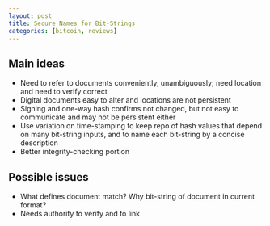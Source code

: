 ```yaml
---
layout: post
title: Secure Names for Bit-Strings
categories: [bitcoin, reviews]
---
```


## Main ideas
- Need to refer to documents conveniently, unambiguously; need location and need to verify correct
- Digital documents easy to alter and locations are not persistent
- Signing and one-way hash confirms not changed, but not easy to communicate and may not be persistent either
- Use variation on time-stamping to keep repo of hash values that depend on many bit-string inputs, and to name each bit-string by a concise description
- Better integrity-checking portion

## Possible issues
- What defines document match? Why bit-string of document in current format?
- Needs authority to verify and to link